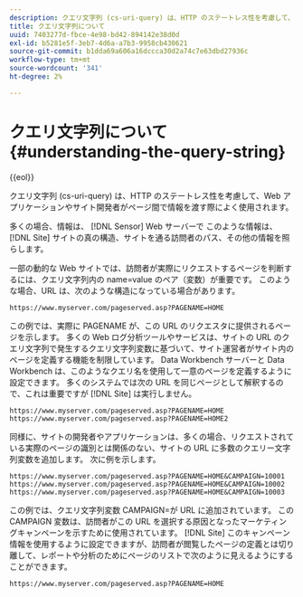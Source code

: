 ```yaml
---
description: クエリ文字列 (cs-uri-query) は、HTTP のステートレス性を考慮して、Web アプリケーションやサイト開発者がページ間で情報を渡す際によく使用されます。
title: クエリ文字列について
uuid: 7403277d-fbce-4e98-bd42-894142e38d0d
exl-id: b5281e5f-3eb7-4d6a-a7b3-9958cb430621
source-git-commit: b1dda69a606a16dccca30d2a74c7e63dbd27936c
workflow-type: tm+mt
source-wordcount: '341'
ht-degree: 2%

---
```


# クエリ文字列について{#understanding-the-query-string}

{{eol}}

クエリ文字列 (cs-uri-query) は、HTTP のステートレス性を考慮して、Web アプリケーションやサイト開発者がページ間で情報を渡す際によく使用されます。

多くの場合、情報は、 [!DNL Sensor] Web サーバーで このような情報は、 [!DNL Site] サイトの真の構造、サイトを通る訪問者のパス、その他の情報を照らします。

一部の動的な Web サイトでは、訪問者が実際にリクエストするページを判断するには、クエリ文字列内の name=value のペア（変数）が重要です。 このような場合、URL は、次のような構造になっている場合があります。

```
https://www.myserver.com/pageserved.asp?PAGENAME=HOME
```

この例では、実際に PAGENAME が、この URL のリクエスタに提供されるページを示します。 多くの Web ログ分析ツールやサービスは、サイトの URL のクエリ文字列で発生するクエリ文字列変数に基づいて、サイト運営者がサイト内のページを定義する機能を制限しています。 Data Workbench サーバーと Data Workbench は、このようなクエリ名を使用して一意のページを定義するように設定できます。 多くのシステムでは次の URL を同じページとして解釈するので、これは重要ですが [!DNL Site] は実行しません。

```
https://www.myserver.com/pageserved.asp?PAGENAME=HOME
https://www.myserver.com/pageserved.asp?PAGENAME=HOME2
```

同様に、サイトの開発者やアプリケーションは、多くの場合、リクエストされている実際のページの識別とは関係のない、サイトの URL に多数のクエリー文字列変数を追加します。 次に例を示します。

```
https://www.myserver.com/pageserved.asp?PAGENAME=HOME&CAMPAIGN=10001
https://www.myserver.com/pageserved.asp?PAGENAME=HOME&CAMPAIGN=10002
https://www.myserver.com/pageserved.asp?PAGENAME=HOME&CAMPAIGN=10003
```

この例では、クエリ文字列変数 CAMPAIGN=が URL に追加されています。 この CAMPAIGN 変数は、訪問者がこの URL を選択する原因となったマーケティングキャンペーンを示すために使用されています。 [!DNL Site] このキャンペーン情報を使用するように設定できますが、訪問者が閲覧したページの定義とは切り離して、レポートや分析のためにページのリストで次のように見えるようにすることができます。

```
https://www.myserver.com/pageserved.asp?PAGENAME=HOME
```
